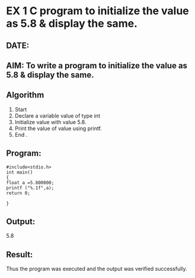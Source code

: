 # EX 1 C program to initialize the value as 5.8 & display the same.
## DATE:
## AIM: To write a program to initialize the value as 5.8 & display the same.

## Algorithm
1. Start 
2. Declare a variable value of type int 
3. Initialize value with value 5.8. 
4. Print the value of value using printf. 
5. End .  

## Program:
```
#include<stdio.h> 
int main() 
{ 
float a =5.800000; 
printf ("%.1f",a); 
return 0; 
 
}
```

## Output:
5.8
 



## Result:
Thus the program was executed and the output was verified successfully.
